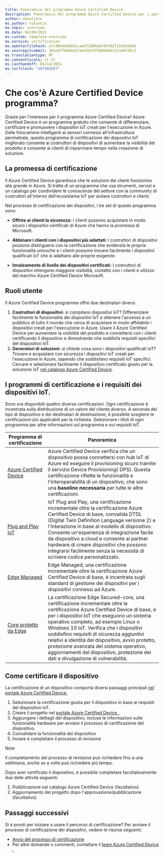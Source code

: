 ```yaml
---
title: Panoramica del programma Azure Certified Device
description: Panoramica del programma Azure Certified Device per i partner e i clienti. Usare queste risorse per avviare il processo di certificazione del dispositivo. Informazioni su come certificare il dispositivo, dai requisiti del dispositivo IoT alla pubblicazione del dispositivo.
author: nkuntjoro
ms.author: nikuntjo
ms.topic: overview
ms.date: 04/09/2021
ms.custom: template-overview
ms.service: certification
ms.openlocfilehash: e7cd664e9eb61cae4f1888e4c94f02f19301e9e5
ms.sourcegitcommit: 3b5cb7fb84a427aee5b15fb96b89ec213a6536c2
ms.translationtype: MT
ms.contentlocale: it-IT
ms.lasthandoff: 04/14/2021
ms.locfileid: "107502097"
---
```

# <a name="what-is-the-azure-certified-device-program"></a>Che cos'è Azure Certified Device programma?

Grazie per l'interesse per il programma Azure Certified Device! Azure Certified Device è un programma gratuito che consente di differenziare, certificare e promuovere i dispositivi IoT creati per l'esecuzione in Azure. Dalle fotocamere intelligenti ai sensori connessi all'infrastruttura perimetrale, questo programma di certificazione dei dispositivi IoT migliorato consente ai costruttori di dispositivi di aumentare la visibilità del prodotto e consente ai clienti di risparmiare tempo nella creazione di soluzioni.

## <a name="our-certification-promise"></a>La promessa di certificazione

Il Azure Certified Device garantisce che le soluzioni dei clienti funzionino alla grande in Azure. Si tratta di un programma che usa strumenti, servizi e un catalogo per condividere le conoscenze del settore con la community di costruttori all'interno dell'ecosistema IoT per aiutare costruttori e clienti.

Nel processo di certificazione dei dispositivi, i tre set di questo programma sono:

- **Offrire ai clienti la sicurezza:** I clienti possono acquistare in modo sicuro i dispositivi certificati di Azure che hanno la promessa di Microsoft.

- **Abbinare i clienti con i dispositivi più adattati:** I costruttori di dispositivi possono distinguersi con la certificazione che evidenzia le proprie funzionalità univoche e i clienti possono trovare facilmente i dispositivi qualificati IoT che si adattano alle proprie esigenze.

- **Innalzamento di livello dei dispositivi certificati:** I costruttori di dispositivi ottengono maggiore visibilità, contatto con i clienti e utilizzo del marchio Azure Certified Device Microsoft.

## <a name="user-roles"></a>Ruoli utente

Il Azure Certified Device programma offre due destinatari diversi.

1. **Costruttori di dispositivi:** si compilano dispositivi IoT? Differenziare facilmente le funzionalità dei dispositivi IoT e ottenere l'accesso a un pubblico di tutto il mondo che cerca di acquistare in modo affidabile i dispositivi creati per l'esecuzione in Azure. Usare il Azure Certified Device per aumentare la visibilità del prodotto e connettersi con i clienti certificando il dispositivo e dimostrando che soddisfa requisiti specifici del dispositivo IoT.
1.  **Generatori di soluzioni:** si chiede cosa sono i dispositivi qualificati IoT? Trovare e acquistare con sicurezza i dispositivi IoT creati per l'esecuzione in Azure, sapendo che soddisfano requisiti IoT specifici. Cercare e selezionare facilmente il dispositivo certificato giusto per la soluzione IoT [nel catalogo Azure Certified Device](https://devicecatalog.azure.com/).

## <a name="our-certification-programs-and-iot-device-requirements"></a>I programmi di certificazione e i requisiti dei dispositivi IoT.

Sono ora disponibili quattro diverse certificazioni. Ogni certificazione è incentrata sulla distribuzione di un valore del cliente diverso. A seconda del tipo di dispositivo e dei destinatari di destinazione, è possibile scegliere le certificazioni più applicabili per la richiesta. Selezionare i titoli di ogni programma per altre informazioni sul programma e sui requisiti IoT.

| Programma di certificazione         |  Panoramica                      |
------------------------------|-------------------------------------------------|
| [Azure Certified Device](program-requirements-azure-certified-device.md)          | Azure Certified Device verifica che un dispositivo possa connettersi con hub IoT di Azure ed eseguire il provisioning sicuro tramite il servizio Device Provisioning( DPS). Questa certificazione riflette le funzionalità e l'interoperabilità di un dispositivo, che sono una **baseline necessaria** per tutte le altre certificazioni.          |
| [Plug and Play IoT](program-requirements-pnp.md) | IoT Plug and Play, una certificazione incrementale oltre la certificazione Azure Certified Device di base, convalida DTDL (Digital Twin Definition Language versione 2) e l'interazione in base al modello di dispositivo. Consente un'esperienza di integrazione facile da dispositivo a cloud e consente ai partner hardware di creare dispositivi che possono integrarsi facilmente senza la necessità di scrivere codice personalizzato.  |
| [Edge Managed](program-requirements-edge-managed.md) | Edge Managed, una certificazione incrementale oltre la certificazione Azure Certified Device di base, è incentrata sugli standard di gestione dei dispositivi per i dispositivi connessi ad Azure.  |
| [Core protetto da Edge](program-requirements-edge-secured-core.md)                             | La certificazione Edge Secured-core, una certificazione incrementale oltre la certificazione Azure Certified Device di base, è per i dispositivi IoT che eseguono un sistema operativo completo, ad esempio Linux o Windows 10 IoT. Verifica che i dispositivi soddisfino requisiti di sicurezza aggiuntivi relativi a identità del dispositivo, avvio protetto, protezione avanzata del sistema operativo, aggiornamenti del dispositivo, protezione dei dati e divulgazione di vulnerabilità. |

## <a name="how-to-certify-your-device"></a>Come certificare il dispositivo

La certificazione di un dispositivo comporta diversi passaggi principali [nel portale Azure Certified Device:](https://certify.azure.com)

1. Selezionare la certificazione giusta per il dispositivo in base ai requisiti del dispositivo IoT.
1. Creare il progetto nel [portale Azure Certified Device .](https://certify.azure.com)
1. Aggiungere i dettagli del dispositivo, incluse le informazioni sulle funzionalità hardware per avviare il processo di certificazione del dispositivo.
1. Convalidare la funzionalità del dispositivo
1. Inviare e completare il processo di revisione

> [!Note]
> Il completamento del processo di revisione può richiedere fino a una settimana, anche se a volte può richiedere più tempo.

Dopo aver certificato il dispositivo, è possibile completare facoltativamente due delle attività seguenti: 

1. Pubblicazione nel catalogo Azure Certified Device (facoltativo)
1. Aggiornamento del progetto dopo l'approvazione/pubblicazione (facoltativo)

## <a name="next-steps"></a>Passaggi successivi

Si è pronti per iniziare a usare il percorso di certificazione? Per avviare il processo di certificazione dei dispositivi, vedere le risorse seguenti.

- [Avvio del processo di certificazione](tutorial-00-selecting-your-certification.md)
- Per altre domande o commenti, contattare il [team Azure Certified Device .](mailto:iotcert@microsoft.com)